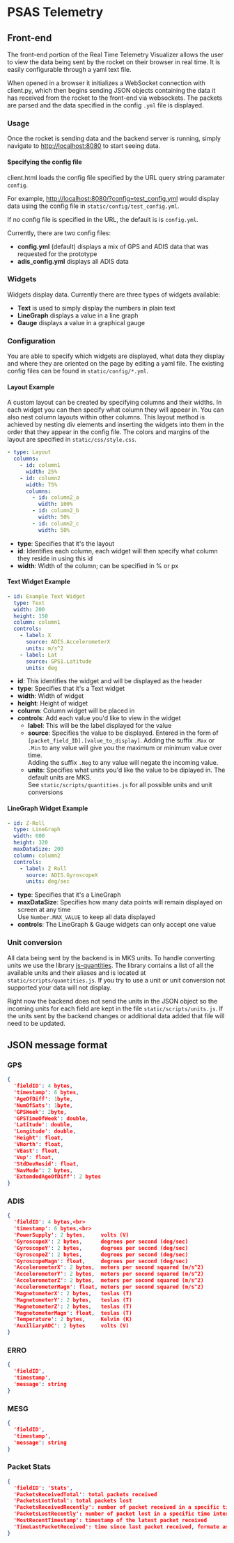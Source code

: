 # PSAS Telemetry

## Front-end

The front-end portion of the Real Time Telemetry Visualizer allows the user to
view the data being sent by the rocket on their browser in real time.  It is
easily configurable through a yaml text file.

When opened in a browser it initializes a WebSocket connection with client.py,
which then begins sending JSON objects containing the data it has received from
the rocket to the front-end via websockets.  The packets are parsed and the data
specified in the config `.yml` file is displayed.


### Usage

Once the rocket is sending data and the backend server is running, simply
navigate to [http://localhost:8080](http://localhost:8080) to start seeing data.


#### Specifying the config file

client.html loads the config file specified by the URL query string
paramater `config`.

For example, <http://localhost:8080/?config=test_config.yml> would display
data using the config file in `static/config/test_config.yml`.

If no config file is specified in the URL, the default is is `config.yml`.

Currently, there are two config files:

 - **config.yml** (default) displays a mix of GPS and ADIS data that was requested for the prototype
 - **adis_config.yml** displays all ADIS data


### Widgets

Widgets display data.  Currently there are three types of widgets available:

 - **Text** is used to simply display the numbers in plain text
 - **LineGraph** displays a value in a line graph
 - **Gauge** displays a value in a graphical gauge


### Configuration

You are able to specify which widgets are displayed, what data they display and
where they are oriented on the page by editing a yaml file.  The existing config
files can be found in `static/config/*.yml`.


#### Layout Example

A custom layout can be created by specifying columns and their widths.  In each
widget you can then specify what column they will appear in.  You can also nest
column layouts within other columns.  This layout method is achieved by nesting
div elements and inserting the widgets into them in the order that they appear
in the config file.  The colors and margins of the layout are specified in
`static/css/style.css`.

```yml
- type: Layout
  columns:
    - id: column1
      width: 25%
    - id: column2
      width: 75%
      columns:
        - id: column2_a
          width: 100%
        - id: column2_b
          width: 50%
        - id: column2_c
          width: 50%
```

 - **type**: Specifies that it's the layout
 - **id**: Identifies each column, each widget will then specify what column they reside in using this id
 - **width**: Width of the column; can be specified in % or px


#### Text Widget Example

```yml
- id: Example Text Widget
  type: Text
  width: 200
  height: 150
  column: column1
  controls:
    - label: X
      source: ADIS.AccelerometerX
      units: m/s^2
    - label: Lat
      source: GPS1.Latitude
      units: deg
```

 - **id**:	This identifies the widget and will be displayed as the header
 - **type**:	Specifies that it's a Text widget
 - **width**:	Width of widget
 - **height**:	Height of widget
 - **column**:	Column widget will be placed in
 - **controls**:	Add each value you'd like to view in the widget
   - **label**:	This will be the label displayed for the value
   - **source**:	Specifies the value to be displayed.  Entered in the form of ```[packet_field_ID].[value_to_display]```.
  					    Adding the suffix ```.Max``` or ```.Min``` to any value will give you the maximum or minimum value over time.  
						    Adding the suffix ```.Neg``` to any value will negate the incoming value.
   - **units**:	Specifies what units you'd like the value to be diplayed in.  The default units are MKS.  
  					See ```static/scripts/quantities.js``` for all possible units and unit conversions


#### LineGraph Widget Example

```yml
- id: Z-Roll
  type: LineGraph
  width: 600
  height: 320
  maxDataSize: 200
  column: column2
  controls:
    - label: Z Roll
      source: ADIS.GyroscopeX
      units: deg/sec
```

 - **type**:	Specifies that it's a LineGraph
 - **maxDataSize**:	Specifies how many data points will remain displayed on screen at any time  
								Use ```Number.MAX_VALUE``` to keep all data displayed
 - **controls**:	The LineGraph & Gauge widgets can only accept one value


### Unit conversion

All data being sent by the backend is in MKS units.  To handle converting units
we use the library [js-quantities](https://github.com/gentooboontoo/js-quantities).
The library contains a list of all the available units and their aliases and is
located at `static/scripts/quantities.js`.  If you try to use a unit or unit
conversion not supported your data will not display.

Right now the backend does not send the units in the JSON object so the incoming
units for each field are kept in the file `static/scripts/units.js`.  If the
units sent by the backend changes or additional data added that file will need
to be updated.


## JSON message format

### GPS

```json
{
  'fieldID': 4 bytes,
  'timestamp': 6 bytes,
  'AgeOfDiff': 1byte,
  'NumOfSats': 1byte,
  'GPSWeek': 2byte,
  'GPSTimeOfWeek': double,
  'Latitude': double,
  'Longitude': double,
  'Height': float,
  'VNorth': float,
  'VEast': float,
  'Vup': float,
  'StdDevResid': float,
  'NavMode': 2 bytes,
  'ExtendedAgeOfDiff': 2 bytes
}
```


### ADIS

```json
{                             
  'fieldID': 4 bytes,<br>
  'timestamp': 6 bytes,<br>
  'PowerSupply': 2 bytes,     volts (V)
  'GyroscopeX': 2 bytes,      degrees per second (deg/sec)
  'GyroscopeY': 2 bytes,      degrees per second (deg/sec)
  'GyroscopeZ': 2 bytes,      degrees per second (deg/sec)
  'GyroscopeMagn': float,     degrees per second (deg/sec)
  'AccelerometerX': 2 bytes,  meters per second squared (m/s^2)
  'AccelerometerY': 2 bytes,  meters per second squared (m/s^2)
  'AccelerometerZ': 2 bytes,  meters per second squared (m/s^2)
  'AccelerometerMagn': float, meters per second squared (m/s^2)
  'MagnetometerX': 2 bytes,   teslas (T)
  'MagnetometerY': 2 bytes,   teslas (T)
  'MagnetometerZ': 2 bytes,   teslas (T)
  'MagnetometerMagn': float,  teslas (T)
  'Temperature': 2 bytes,     Kelvin (K)
  'AuxiliaryADC': 2 bytes     volts (V)
}
```

### ERRO

```json
{
  'fieldID',
  'timestamp',
  'message': string
}
```

### MESG

```json
{
  'fieldID',
  'timestamp',
  'message': string
}
```

### Packet Stats

```json
{
  'fieldID': 'Stats',
  'PacketsReceivedTotal': total packets received
  'PacketsLostTotal': total packets lost
  'PacketsReceivedRecently': number of packet received in a specific time interval
  'PacketsLostRecently': number of packet lost in a specific time interval
  'MostRecentTimestamp': timestamp of the latest packet received
  'TimeLastPacketReceived': time since last packet received, formate as hh:mm:ss:s
}
```
